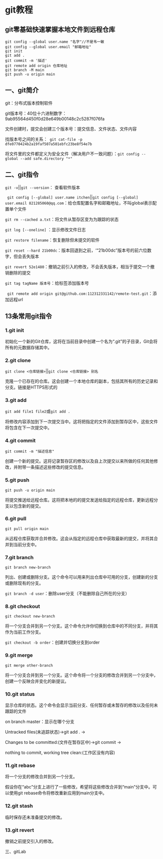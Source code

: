 # git教程

## git零基础快速掌握本地文件到远程仓库

````
git config --global user.name "名字"//不是韦一敏
git config --global user.email "邮箱地址"
git init
git add .
git commit -m '描述'
git remote add origin 仓库地址
git branch -M main
git push -u origin main
````





## 一、git简介

 git：分布式版本控制软件

git版本号：40位十六进制数字：9ab95564d450f0d28e649b00148c2c5287f076fa

文件创建时，提交会创建三个版本号：提交信息、文件状态、文件内容

找版本号之间的关系：` git cat-file -p  dfe0770424b2a19faf507a501ebfc23be8f54e7b`

将文件里的文件都定义为安全文件（解决用户不一致问题）：`git config --global --add safe.directory "*"`



## 二、git指令

`git -v`||`git --version`： 查看软件版本

` git config [--global] user.name itchen`||`git config [--global] user.email 821285060@qq.com`：给仓库配置名字和邮箱地址，不叫global表示配置单个文件

`git rm --cached a.txt`：将文件从暂存区变为为跟踪的状态

`git log [--oneline]` ：显示修改文件日志

`git restore filename`：恢复删除但未提交的软件

`git reset --hard 21b00dc`：版本回退到之前，‘“21b00dc”版本号的前六位数字，但会丢失版本

`git revert 52e1480`：撤销之前引入的修改，不会丢失版本，相当于提交一个撤销删除的提交

 `git tag tagName 版本号`：给标签添加版本号

` git remote add origin git@github.com:112312331142/remote-test.git`：添加远程url

## 13条常用git指令

### 1.git init

初始化一个新的Git仓库，这将在当前目录中创建一个名为“.git”的子目录，Git会将所有的元数据存储其中。

### 2.git clone

`git clone <仓库链接>`||`git clone <仓库链接> 别名`

克隆一个已存在的仓库。这会创建一个本地仓库的副本，包括其所有的历史记录和分支。链接是HTTPS形式的

### 3.git add

`git add file1 file2`或`git add .`

将修改内容添加到下一次提交当中。这将把指定的文件添加到暂存区中，这些文件将包含在下一次提交中。

### 4.git commit

`git commit -m "描述信息"`

创建一个新的提交。这将记录暂存区的修改以及自上次提交以来所做的任何其他修改，并附带一条描述这些修改的提交信息。

### 5.git push

`git push -u origin main`

将提交推送给远程仓库。这将把本地的的提交发送给指定的远程仓库，更新远程分支以包含新的提交。

### 6.git pull

`git pull origin main`

从远程仓库获取并合并修改。这会从指定的远程仓库中获取最新的提交，并将其合并到当前分支中。

### 7.git branch

`git branch new-branch`

列出、创建或删除分支。这个命令可以用来列出仓库中可用的分支，创建新的分支或删除现有的分支。

`git branch -d user`：删除user分支（不能删除自己所在的分支）

### 8.git checkout

`git checkout new-branch`

将一个分支合并到另一个分支。这个命令允许你切换到仓库中的不同分支，并将其作为当前工作分支。

`git checkout -b order`：创建并切换分支到order

### 9.git merge

`git merge other-branch`

将一个分支合并到另一个分支。这个命令将一个分支的修改合并到另一个分支中，创建一个反映合并变化的新提议。

### 10.git status

显示仓库的状态。这个命令会显示当前分支、任何暂存或未暂存的修改以及任何未跟踪的文件

on branch master：显示在哪个分支

Untracked files(未追踪状态)→git add  . →

Changes to be committed:(文件在暂存区中)→git commit →

nothing to commit, working tree clean:(工作区没有内容)

### 11.git rebase

将一个分支的修改合并到另一个分支。

假设你在“abc”分支上进行了一些修改，希望将这些修改合并到“main”分支中。可以使用git rebase命令将修改重新应用到main分支中。

### 12.git stash

临时保存还未准备提交的修改。

### 13.git revert

撤销之前提交引入的修改。



三、gitLab